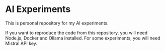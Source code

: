 # AI Experiments

This is personal repository for my AI experiments.

If you want to reproduce the code from this repository, you will need Node.js, Docker and Ollama installed.
For some experiments, you will need Mistral API key.
